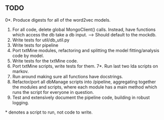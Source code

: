 ## TODO

0\*. Produce digests for all of the word2vec models. 
1. For all code, delete global MongoClient() calls. Instead, have functions which access the db take a db input. 
  --> Should default to the mockdb. 
2. Write tests for util/db_util.py
3. Write tests for pipeline
4. Port txtMine modules, refactoring and splitting the model fitting/analysis code by model.
5. Write tests for the txtMine code. 
6. Port txtMine scripts, write tests for them. 
7\*. Run last two lda scripts on markov.
8. Run around making sure all functions have docstrings. 
9. Refactor/port all dbManage scripts into /pipeline, aggregating together the modules and scripts, where each module has a main method which runs the script for everyone in question. 
10. Test and extensively document the pipeline code, building in robust logging. 


\* denotes a script to run, not code to write. 



